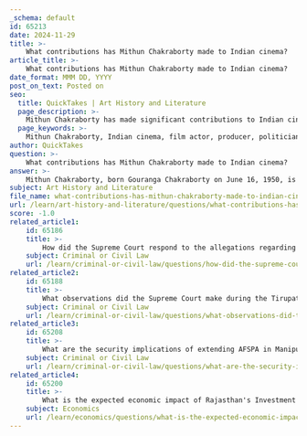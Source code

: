 ```yaml
---
_schema: default
id: 65213
date: 2024-11-29
title: >-
    What contributions has Mithun Chakraborty made to Indian cinema?
article_title: >-
    What contributions has Mithun Chakraborty made to Indian cinema?
date_format: MMM DD, YYYY
post_on_text: Posted on
seo:
  title: QuickTakes | Art History and Literature
  page_description: >-
    Mithun Chakraborty has made significant contributions to Indian cinema as an actor, producer, and politician, known for his versatile performances and cultural impact, highlighted by numerous awards and recognition throughout his extensive film career.
  page_keywords: >-
    Mithun Chakraborty, Indian cinema, film actor, producer, politician, National Film Award, Disco Dancer, Agneepath, Dadasaheb Phalke Award, Filmfare Awards, Bengali films, Hindi films, cultural icon, versatility, film career, Member of Parliament
author: QuickTakes
question: >-
    What contributions has Mithun Chakraborty made to Indian cinema?
answer: >-
    Mithun Chakraborty, born Gouranga Chakraborty on June 16, 1950, is a prominent Indian film actor, producer, and politician, known for his extensive contributions to Indian cinema over a career spanning more than four decades. He has worked in both Hindi and Bengali films, amassing a filmography of over 350 movies, which showcases his remarkable versatility and dedication to the craft.\n\nChakraborty made his acting debut in 1976 with the critically acclaimed film "Mrigayaa," directed by Mrinal Sen, which earned him a National Film Award for Best Actor. His breakthrough in mainstream cinema came in the 1980s with the release of "Disco Dancer," which not only solidified his status as a leading actor but also made him a cultural icon, particularly for his dance performances.\n\nThroughout his career, Mithun has portrayed a wide range of characters, from intense dramatic roles to light-hearted comedic parts, demonstrating his ability to adapt to various genres. He is particularly noted for his performances in films like "Agneepath," where his portrayal of Krishnan Iyer MA left a lasting impact on audiences.\n\nIn recognition of his significant contributions to the film industry, Mithun Chakraborty has received numerous accolades, including two Filmfare Awards and three National Film Awards. His contributions have also been honored with the prestigious Dadasaheb Phalke Award, India's highest award in cinema, which he is set to receive at the 70th National Film Awards ceremony on October 8, 2024.\n\nBeyond acting, Mithun Chakraborty has also ventured into production and has been involved in various social and political activities, including serving as a Member of Parliament in the Rajya Sabha. His influence on Indian cinema is profound, and he remains a beloved figure in the industry, known for his iconic roles and memorable performances.
subject: Art History and Literature
file_name: what-contributions-has-mithun-chakraborty-made-to-indian-cinema.md
url: /learn/art-history-and-literature/questions/what-contributions-has-mithun-chakraborty-made-to-indian-cinema
score: -1.0
related_article1:
    id: 65186
    title: >-
        How did the Supreme Court respond to the allegations regarding Tirupati Laddus?
    subject: Criminal or Civil Law
    url: /learn/criminal-or-civil-law/questions/how-did-the-supreme-court-respond-to-the-allegations-regarding-tirupati-laddus
related_article2:
    id: 65188
    title: >-
        What observations did the Supreme Court make during the Tirupati Laddus case?
    subject: Criminal or Civil Law
    url: /learn/criminal-or-civil-law/questions/what-observations-did-the-supreme-court-make-during-the-tirupati-laddus-case
related_article3:
    id: 65208
    title: >-
        What are the security implications of extending AFSPA in Manipur?
    subject: Criminal or Civil Law
    url: /learn/criminal-or-civil-law/questions/what-are-the-security-implications-of-extending-afspa-in-manipur
related_article4:
    id: 65200
    title: >-
        What is the expected economic impact of Rajasthan's Investment Summit?
    subject: Economics
    url: /learn/economics/questions/what-is-the-expected-economic-impact-of-rajasthans-investment-summit
---
```


&nbsp;